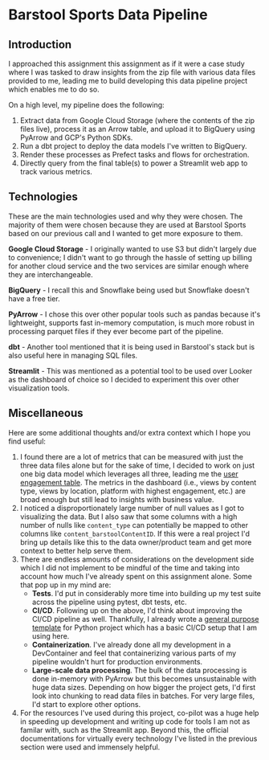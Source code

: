 # Barstool Sports Data Pipeline

## Introduction

I approached this assignment this assignment as if it were a case study where I was tasked to draw insights from the zip file with various data files provided to me, leading me to build developing this data pipeline project which enables me to do so.

On a high level, my pipeline does the following:

1) Extract data from Google Cloud Storage (where the contents of the zip files live), process it as an Arrow table, and upload it to BigQuery using PyArrow and GCP's Python SDKs.
2) Run a dbt project to deploy the data models I've written to BigQuery.
3) Render these processes as Prefect tasks and flows for orchestration.
4) Directly query from the final table(s) to power a Streamlit web app to track various metrics.

## Technologies

These are the main technologies used and why they were chosen. The majority of them were chosen because they are used at Barstool Sports based on our previous call and I wanted to get more exposure to them.

**Google Cloud Storage** - I originally wanted to use S3 but didn't largely due to convenience; I didn't want to go through the hassle of setting up billing for another cloud service and the two services are similar enough where they are interchangeable.

**BigQuery** - I recall this and Snowflake being used but Snowflake doesn't have a free tier.

**PyArrow** - I chose this over other popular tools such as pandas because it's lightweight, supports fast in-memory computation, is much more robust in processing parquet files if they ever become part of the pipeline.

**dbt** - Another tool mentioned that it is being used in Barstool's stack but is also useful here in managing SQL files.

**Streamlit** - This was mentioned as a potential tool to be used over Looker as the dashboard of choice so I decided to experiment this over other visualization tools.

## Miscellaneous

Here are some additional thoughts and/or extra context which I hope you find useful:

1) I found there are a lot of metrics that can be measured with just the three data files alone but for the sake of time, I decided to work on just one big data model which leverages all three, leading me the [user engagement table](dbt/models/marts/user_engagement_summary.sql). The metrics in the dashboard (i.e., views by content type, views by location, platform with highest engagement, etc.) are broad enough but still lead to insights with business value.
2) I noticed a disproportionately large number of null values as I got to visualizing the data. But I also saw that some columns with a high number of nulls like `content_type` can potentially be mapped to other columns like `content_barstoolContentID`. If this were a real project I'd bring up details like this to the data owner/product team and get more context to better help serve them.
3) There are endless amounts of considerations on the development side which I did not implement to be mindful of the time and taking into account how much I've already spent on this assignment alone. Some that pop up in my mind are:
    - **Tests**. I'd put in considerably more time into building up my test suite across the pipeline using pytest, dbt tests, etc.
    - **CI/CD**. Following up on the above, I'd think about improving the CI/CD pipeline as well. Thankfully, I already wrote a [general purpose template](https://github.com/andrewwkimm/modele) for Python project which has a basic CI/CD setup that I am using here.
    - **Containerization**. I've already done all my development in a DevContainer and feel that containerizing various parts of my pipeline wouldn't hurt for production environments.
    - **Large-scale data processing**. The bulk of the data processing is done in-memory with PyArrow but this becomes unsustainable with huge data sizes. Depending on how bigger the project gets, I'd first look into chunking to read data files in batches. For very large files, I'd start to explore other options.
4) For the resources I've used during this project, co-pilot was a huge help in speeding up development and writing up code for tools I am not as familar with, such as the Streamlit app. Beyond this, the official documentations for virtually every technology I've listed in the previous section were used and immensely helpful.
